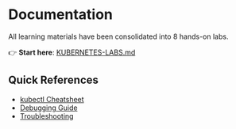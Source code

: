 # Documentation

All learning materials have been consolidated into 8 hands-on labs.

👉 **Start here**: [KUBERNETES-LABS.md](../KUBERNETES-LABS.md)

## Quick References

- [kubectl Cheatsheet](../kubectl-cheatsheet.md)
- [Debugging Guide](../debugging.md)
- [Troubleshooting](../troubleshooting.md)
